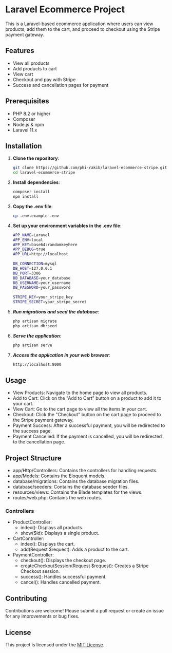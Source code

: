 # Laravel Ecommerce Project

This is a Laravel-based ecommerce application where users can view products, add them to the cart, and proceed to checkout using the Stripe payment gateway.

## Features

- View all products
- Add products to cart
- View cart
- Checkout and pay with Stripe
- Success and cancellation pages for payment

## Prerequisites

- PHP 8.2 or higher
- Composer
- Node.js & npm
- Laravel 11.x

## Installation

1. **Clone the repository**:
   ```bash
   git clone https://github.com/phi-rakib/laravel-ecommerce-stripe.git
   cd laravel-ecommerce-stripe
   ```
2. **Install dependencies**:
   ```bash
   composer install
   npm install
   ```
3. **Copy the .env file**:
   ```bash
   cp .env.example .env
   ```
4. **Set up your environment variables in the .env file**:
   ```bash
   APP_NAME=Laravel
   APP_ENV=local
   APP_KEY=base64:randomkeyhere
   APP_DEBUG=true
   APP_URL=http://localhost
    
   DB_CONNECTION=mysql
   DB_HOST=127.0.0.1
   DB_PORT=3306
   DB_DATABASE=your_database
   DB_USERNAME=your_username
   DB_PASSWORD=your_password
    
   STRIPE_KEY=your_stripe_key
   STRIPE_SECRET=your_stripe_secret
   ```
5. ***Run migrations and seed the database***:
   ```bash
   php artisan migrate
   php artisan db:seed
   ```
6. ***Serve the application***:
   ```bash
   php artisan serve
   ```
7. ***Access the application in your web browser***:
   ```bash
   http://localhost:8000
   ```
## Usage
- View Products: Navigate to the home page to view all products.
- Add to Cart: Click on the "Add to Cart" button on a product to add it to your cart.
- View Cart: Go to the cart page to view all the items in your cart.
- Checkout: Click the "Checkout" button on the cart page to proceed to the Stripe payment gateway.
- Payment Success: After a successful payment, you will be redirected to the success page.
- Payment Cancelled: If the payment is cancelled, you will be redirected to the cancellation page.

## Project Structure
- app/Http/Controllers: Contains the controllers for handling requests.
- app/Models: Contains the Eloquent models.
- database/migrations: Contains the database migration files.
- database/seeders: Contains the database seeder files.
- resources/views: Contains the Blade templates for the views.
- routes/web.php: Contains the web routes.
### Controllers
- ProductController:
    - index(): Displays all products.
    - show($id): Displays a single product.
- CartController:
    - index(): Displays the cart.
    - add(Request $request): Adds a product to the cart.
- PaymentController:
    - checkout(): Displays the checkout page.
    - createCheckoutSession(Request $request): Creates a Stripe Checkout session.
    - success(): Handles successful payment.
    - cancel(): Handles cancelled payment.

## Contributing
Contributions are welcome! Please submit a pull request or create an issue for any improvements or bug fixes.

## License
This project is licensed under the [MIT License](LICENSE).



